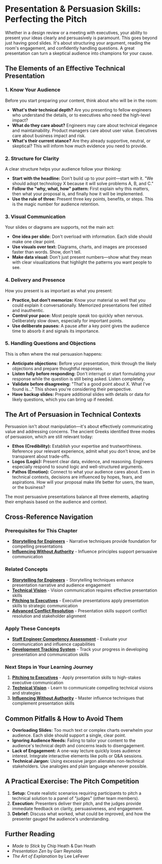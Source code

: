 # Presentation & Persuasion Skills: Perfecting the Pitch

Whether in a design review or a meeting with executives, your ability to present your ideas clearly and persuasively is paramount. This goes beyond just having good slides. It's about structuring your argument, reading the room's engagement, and confidently handling questions. A great presentation can turn a skeptical audience into champions for your cause.

## The Elements of an Effective Technical Presentation

### 1. Know Your Audience

Before you start preparing your content, think about who will be in the room:

- **What's their technical depth?** Are you presenting to fellow engineers who understand the details, or to executives who need the high-level impact?
- **What do they care about?** Engineers may care about technical elegance and maintainability. Product managers care about user value. Executives care about business impact and risk.
- **What's their current stance?** Are they already supportive, neutral, or skeptical? This will inform how much evidence you need to provide.

### 2. Structure for Clarity

A clear structure helps your audience follow your thinking:

- **Start with the headline:** Don't build up to your point—start with it. "We should adopt technology X because it will solve problems A, B, and C."
- **Follow the "why, what, how" pattern:** First explain why this matters, then what your proposal is, and finally how it will be implemented.
- **Use the rule of three:** Present three key points, benefits, or steps. This is the magic number for audience retention.

### 3. Visual Communication

Your slides or diagrams are supports, not the main act:

- **One idea per slide:** Don't overload with information. Each slide should make one clear point.
- **Use visuals over text:** Diagrams, charts, and images are processed faster than words. Show, don't tell.
- **Make data visual:** Don't just present numbers—show what they mean with clear visualizations that highlight the patterns you want people to see.

### 4. Delivery and Presence

How you present is as important as what you present:

- **Practice, but don't memorize:** Know your material so well that you could explain it conversationally. Memorized presentations feel stilted and inauthentic.
- **Control your pace:** Most people speak too quickly when nervous. Deliberately slow down, especially for important points.
- **Use deliberate pauses:** A pause after a key point gives the audience time to absorb it and signals its importance.

### 5. Handling Questions and Objections

This is often where the real persuasion happens:

- **Anticipate objections:** Before your presentation, think through the likely objections and prepare thoughtful responses.
- **Listen fully before responding:** Don't interrupt or start formulating your response while the question is still being asked. Listen completely.
- **Validate before disagreeing:** "That's a good point about X. What I've found is..." This shows you're considering their perspective.
- **Have backup slides:** Prepare additional slides with details or data for likely questions, which you can bring up if needed.

## The Art of Persuasion in Technical Contexts

Persuasion isn't about manipulation—it's about effectively communicating value and addressing concerns. The ancient Greeks identified three modes of persuasion, which are still relevant today:

- **Ethos (Credibility):** Establish your expertise and trustworthiness. Reference your relevant experience, admit what you don't know, and be transparent about trade-offs.
- **Logos (Logic):** Present clear data, evidence, and reasoning. Engineers especially respond to sound logic and well-structured arguments.
- **Pathos (Emotion):** Connect to what your audience cares about. Even in technical contexts, decisions are influenced by hopes, fears, and aspirations. How will your proposal make life better for users, the team, or the business?

The most persuasive presentations balance all three elements, adapting their emphasis based on the audience and context.

## Cross-Reference Navigation

### Prerequisites for This Chapter

- **[Storytelling for Engineers](storytelling-for-engineers.md)** - Narrative techniques provide foundation for compelling presentations
- **[Influencing Without Authority](influencing-without-authority.md)** - Influence principles support persuasive communication

### Related Concepts

- **[Storytelling for Engineers](storytelling-for-engineers.md)** - Storytelling techniques enhance presentation narrative and audience engagement
- **[Technical Vision](technical-vision.md)** - Vision communication requires effective presentation skills
- **[Pitching to Executives](../business/pitching-to-executives.md)** - Executive presentations apply presentation skills to strategic communication
- **[Advanced Conflict Resolution](advanced-conflict-resolution.md)** - Presentation skills support conflict resolution and stakeholder alignment

### Apply These Concepts

- **[Staff Engineer Competency Assessment](../../appendix/tools/staff-engineer-competency-assessment.md)** - Evaluate your communication and influence capabilities
- **[Development Tracking System](../../appendix/tools/development-tracking-system.md)** - Track your progress in developing presentation and communication skills

### Next Steps in Your Learning Journey

1. **[Pitching to Executives](../business/pitching-to-executives.md)** - Apply presentation skills to high-stakes executive communication
2. **[Technical Vision](technical-vision.md)** - Learn to communicate compelling technical visions and strategies
3. **[Influencing Without Authority](influencing-without-authority.md)** - Master influence techniques that complement presentation skills

## Common Pitfalls & How to Avoid Them

- **Overloading Slides:** Too much text or complex charts overwhelm your audience. Each slide should support a single, clear point.
- **Ignoring Audience Needs:** Failing to tailor your content to the audience's technical depth and concerns leads to disengagement.
- **Lack of Engagement:** A one-way lecture quickly loses audience interest. Integrate interactive elements like polls or Q&A sessions.
- **Technical Jargon:** Using excessive jargon alienates non-technical stakeholders. Use analogies and plain language whenever possible.

## A Practical Exercise: The Pitch Competition

1.  **Setup:** Create realistic scenarios requiring participants to pitch a technical solution to a panel of "judges" (other team members).
2.  **Execution:** Presenters deliver their pitch, and the judges provide immediate feedback on clarity, persuasiveness, and engagement.
3.  **Debrief:** Discuss what worked, what could be improved, and how the presenter gauged the audience's understanding.

## Further Reading

- _Made to Stick_ by Chip Heath & Dan Heath
- _Presentation Zen_ by Garr Reynolds
- _The Art of Explanation_ by Lee LeFever
